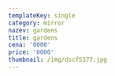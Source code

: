 ```yaml
---
templateKey: single
category: mirror
nazev: gardens
title: gardens
cena: '0000'
price: '0000'
thumbnail: /img/dscf5377.jpg
---
```


